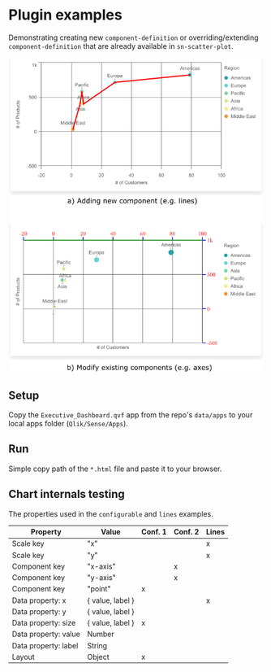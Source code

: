# Plugin examples

Demonstrating creating new `component-definition` or overriding/extending `component-definition` that are already available in `sn-scatter-plot`.

![Plugin examples](examples.png)

## Setup

Copy the `Executive_Dashboard.qvf` app from the repo's `data/apps` to your local apps folder (`Qlik/Sense/Apps`).

## Run

Simple copy path of the `*.html` file and paste it to your browser.

## Chart internals testing

The properties used in the `configurable` and `lines` examples.

| Property             | Value            | Conf. 1 | Conf. 2 | Lines |
| -------------------- | ---------------- | ------- | ------- | ----- |
| Scale key            | "x"              |         |         | x     |
| Scale key            | "y"              |         |         | x     |
| Component key        | "x-axis"         |         | x       |       |
| Component key        | "y-axis"         |         | x       |       |
| Component key        | "point"          | x       |         |       |
| Data property: x     | { value, label } |         |         | x     |
| Data property: y     | { value, label } |         |         |       |
| Data property: size  | { value, label } | x       |         |       |
| Data property: value | Number           |         |         |       |
| Data property: label | String           |         |         |       |
| Layout               | Object           | x       |         |       |
